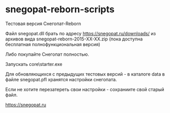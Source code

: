 # snegopat-reborn-scripts

Тестовая версия Снегопат-Reborn

Файл snegopat.dll брать по адресу https://snegopat.ru/downloads/ из архивов вида snegopat-reborn-2015-ХХ-ХХ.zip (пока доступна бесплатная полнофункциональная версия)

Либо покупайте Снегопат полностью.

Запускать core\starter.exe

Для обновляющихся с предыдущих тестовых версий - в каталоге data в файле snegopat.pfl хранятся настройки снегопата.

Если не хотите перезатереть свои настройки - сохраниите свой старый файл.

https://snegopat.ru
